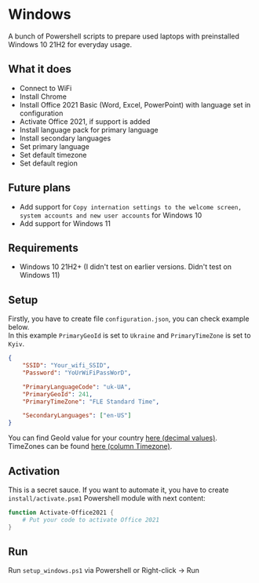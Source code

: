 # Windows

A bunch of Powershell scripts to prepare used laptops with preinstalled Windows 10 21H2 for everyday usage.

## What it does
- Connect to WiFi
- Install Chrome
- Install Office 2021 Basic (Word, Excel, PowerPoint) with language set in configuration
- Activate Office 2021, if support is added
- Install language pack for primary language
- Install secondary languages
- Set primary language
- Set default timezone
- Set default region

## Future plans
- Add support for `Copy internation settings to the welcome screen, system accounts and new user accounts` for Windows 10
- Add support for Windows 11

## Requirements
* Windows 10 21H2+ (I didn't test on earlier versions. Didn't test on Windows 11)

## Setup

Firstly, you have to create file `configuration.json`, you can check example below.  
In this example `PrimaryGeoId` is set to `Ukraine` and `PrimaryTimeZone` is set to `Kyiv`.
```json
{
    "SSID": "Your_wifi_SSID",
    "Password": "YoUrWiFiPassWorD",

    "PrimaryLanguageCode": "uk-UA",
    "PrimaryGeoId": 241,
    "PrimaryTimeZone": "FLE Standard Time",

    "SecondaryLanguages": ["en-US"]
}
```

You can find GeoId value for your country [here (decimal values)](https://learn.microsoft.com/en-us/windows/win32/intl/table-of-geographical-locations).  
TimeZones can be found [here (column Timezone)](https://learn.microsoft.com/en-us/windows-hardware/manufacture/desktop/default-time-zones?view=windows-11).

## Activation

This is a secret sauce. If you want to automate it, you have to create `install/activate.psm1` Powershell module with next content:
```powershell
function Activate-Office2021 {
    # Put your code to activate Office 2021
}
```

## Run
Run `setup_windows.ps1` via Powershell or Right-click -> Run
